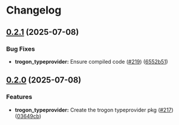 # Changelog

## [0.2.1](https://github.com/straw-hat-team/beam-monorepo/compare/trogon_typeprovider@v0.2.0...trogon_typeprovider@v0.2.1) (2025-07-08)


### Bug Fixes

* **trogon_typeprovider:** Ensure compiled code ([#219](https://github.com/straw-hat-team/beam-monorepo/issues/219)) ([6552b51](https://github.com/straw-hat-team/beam-monorepo/commit/6552b51b921f3175ac54692c047eb4a2f6c02bbf))

## [0.2.0](https://github.com/straw-hat-team/beam-monorepo/compare/trogon_typeprovider@v0.1.0...trogon_typeprovider@v0.2.0) (2025-07-08)


### Features

* **trogon_typeprovider:** Create the trogon typeprovider pkg ([#217](https://github.com/straw-hat-team/beam-monorepo/issues/217)) ([03649cb](https://github.com/straw-hat-team/beam-monorepo/commit/03649cb206638b578c98705c1e88cc4c6d0c6525))
